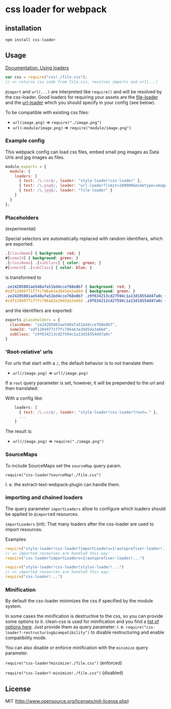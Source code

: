 # css loader for webpack

## installation

`npm install css-loader`

## Usage

[Documentation: Using loaders](http://webpack.github.io/docs/using-loaders.html)

``` javascript
var css = require("css!./file.css");
// => returns css code from file.css, resolves imports and url(...)
```

`@import` and `url(...)` are interpreted like `require()` and will be resolved by the css-loader.
Good loaders for requiring your assets are the [file-loader](https://github.com/webpack/file-loader)
and the [url-loader](https://github.com/webpack/url-loader) which you should specify in your config (see below).

To be compatible with existing css files:
* `url(image.png)` => `require("./image.png")`
* `url(~module/image.png)` => `require("module/image.png")`

### Example config

This webpack config can load css files, embed small png images as Data Urls and jpg images as files.

``` javascript
module.exports = {
  module: {
    loaders: [
      { test: /\.css$/, loader: "style-loader!css-loader" },
      { test: /\.png$/, loader: "url-loader?limit=100000&mimetype=image/png" },
      { test: /\.jpg$/, loader: "file-loader" }
    ]
  }
};
```

### Placeholders

(experimental)

Special selectors are automatically replaced with random identifiers, which are exported:

``` css
.[className] { background: red; }
#[someId] { background: green; }
.[className] .[subClass] { color: green; }
#[someId] .[subClass] { color: blue; }
```

is transformed to

``` css
.ze24205081ae540afa51bd4cce768e8b7 { background: red; }
#zdf12049771f7fc796a63a3945da3a66d { background: green; }
.ze24205081ae540afa51bd4cce768e8b7 .z9f634213cd27594c1a13d18554d47a8c { color: green; }
#zdf12049771f7fc796a63a3945da3a66d .z9f634213cd27594c1a13d18554d47a8c { color: blue; }
```

and the identifiers are exported:

``` js
exports.placeholders = {
  className: "ze24205081ae540afa51bd4cce768e8b7",
  someId: "zdf12049771f7fc796a63a3945da3a66d",
  subClass: "z9f634213cd27594c1a13d18554d47a8c"
}
```

### 'Root-relative' urls

For urls that start with a `/`, the default behavior is to not translate them:
* `url(/image.png)` => `url(/image.png)`

If a `root` query parameter is set, however, it will be prepended to the url
and then translated:

With a config like:

``` javascript
    loaders: [
      { test: /\.css$/, loader: "style-loader!css-loader?root=." },
      ...
    ]
```

The result is:

* `url(/image.png)` => `require("./image.png")`

### SourceMaps

To include SourceMaps set the `sourceMap` query param.

`require("css-loader?sourceMap!./file.css")`

I. e. the extract-text-webpack-plugin can handle them.

### importing and chained loaders

The query parameter `importLoaders` allow to configure which loaders should be applied to `@import`ed resources.

`importLoaders` (int): That many loaders after the css-loader are used to import resources.

Examples:

``` js
require("style-loader!css-loader?importLoaders=1!autoprefixer-loader!...")
// => imported resources are handled this way:
require("css-loader?importLoaders=1!autoprefixer-loader!...")

require("style-loader!css-loader!stylus-loader!...")
// => imported resources are handled this way:
require("css-loader!...")
```

### Minification

By default the css-loader minimizes the css if specified by the module system.

In some cases the minification is destructive to the css, so you can provide some options to it. clean-css is used for minification and you find a [list of options here](https://github.com/jakubpawlowicz/clean-css#how-to-use-clean-css-programmatically). Just provide them as query parameter: i. e. `require("css-loader?-restructuring&compatibility")` to disable restructuring and enable compatibility mode.

You can also disable or enforce minification with the `minimize` query parameter.

`require("css-loader?minimize!./file.css")` (enforced)

`require("css-loader?-minimize!./file.css")` (disabled)

## License

MIT (http://www.opensource.org/licenses/mit-license.php)
